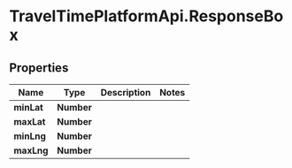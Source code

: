 # TravelTimePlatformApi.ResponseBox

## Properties

Name | Type | Description | Notes
------------ | ------------- | ------------- | -------------
**minLat** | **Number** |  | 
**maxLat** | **Number** |  | 
**minLng** | **Number** |  | 
**maxLng** | **Number** |  | 


